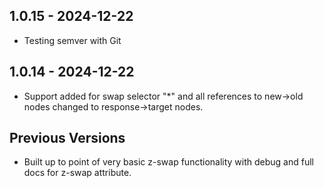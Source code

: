 ## 1.0.15 - 2024-12-22

- Testing semver with Git

## 1.0.14 - 2024-12-22

- Support added for swap selector "*" and all references to new->old nodes changed to response->target nodes.

## Previous Versions

- Built up to point of very basic z-swap functionality with debug and full docs for z-swap attribute.


